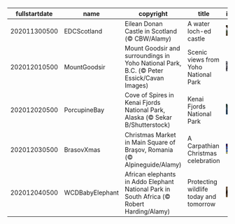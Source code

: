 |fullstartdate|name|copyright|title|image|
|--|--|--|--|--|
202011300500|EDCScotland|Eilean Donan Castle in Scotland (© CBW/Alamy)|A water loch-ed castle|![](/en-CA/2020/12/202011300500EDCScotland.jpg)|
202012010500|MountGoodsir|Mount Goodsir and surroundings in Yoho National Park, B.C. (© Peter Essick/Cavan Images)|Scenic views from Yoho National Park|![](/en-CA/2020/12/202012010500MountGoodsir.jpg)|
202012020500|PorcupineBay|Cove of Spires in Kenai Fjords National Park, Alaska (© Sekar B/Shutterstock)|Kenai Fjords National Park|![](/en-CA/2020/12/202012020500PorcupineBay.jpg)|
202012030500|BrasovXmas|Christmas Market in Main Square of Braşov, Romania (© Alpineguide/Alamy)|A Carpathian Christmas celebration|![](/en-CA/2020/12/202012030500BrasovXmas.jpg)|
202012040500|WCDBabyElephant|African elephants in Addo Elephant National Park in South Africa (© Robert Harding/Alamy)|Protecting wildlife today and tomorrow|![](/en-CA/2020/12/202012040500WCDBabyElephant.jpg)|

